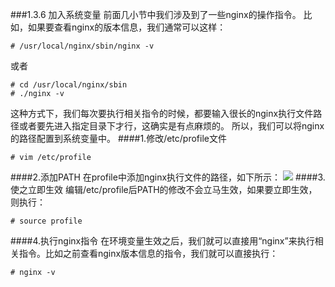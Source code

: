 ###1.3.6 加入系统变量
前面几小节中我们涉及到了一些nginx的操作指令。
比如，如果要查看nginx的版本信息，我们通常可以这样：
```
# /usr/local/nginx/sbin/nginx -v
```
或者
```
# cd /usr/local/nginx/sbin
# ./nginx -v
```
这种方式下，我们每次要执行相关指令的时候，都要输入很长的nginx执行文件路径或者要先进入指定目录下才行，这确实是有点麻烦的。
所以，我们可以将nginx的路径配置到系统变量中。
####1.修改/etc/profile文件
```
# vim /etc/profile
```
####2.添加PATH
在profile中添加nginx执行文件的路径，如下所示：
![](/assets/微信截图_20180123142050.png)
####3.使之立即生效
编辑/etc/profile后PATH的修改不会立马生效，如果要立即生效，则执行：
```
# source profile
```
####4.执行nginx指令
在环境变量生效之后，我们就可以直接用“nginx”来执行相关指令。比如之前查看nginx版本信息的指令，我们就可以直接执行：
```
# nginx -v
```